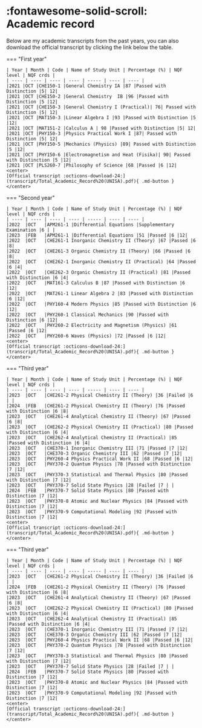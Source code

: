 :fontawesome-solid-scroll: Academic record
===============


Below are my academic transcripts from the past years, you can also download the official transcript by clicking the link below the table.

=== "First year"

    | Year | Month | Code | Name of Study Unit | Percentage (%) | NQF level | NQF crds |
    | ---- | ---- | ---- | ---- | ----- | ---- | ---- |
    |2021 |OCT |CHE150-1 |General Chemistry IA |87 |Passed with Distinction |5| 12|
    |2021 |OCT |CHE150-2 |General Chemistry  IB |96 |Passed with Distinction |5 |12|
    |2021 |OCT |CHE150-3 |General Chemistry I (Practical)| 76| Passed with Distinction |5| 12|
    |2021 |OCT |MAT150-3 |Linear Algebra I |93 |Passed with Distinction |5 |12|
    |2021 |OCT |MAT151-2 |Calculus A | 98 |Passed with Distinction |5| 12|
    |2021 |OCT |PHY150-3 |Physics Practical Work I |87| Passed with Distinction |5| 12|
    |2021 |OCT |PHY150-5 |Mechanics (Physics) |89| Passed with Distinction |5 |12|
    |2021 |OCT |PHY150-6 |Electromagnetism and Heat (Fisika)| 90| Passed with Distinction |5 |12|
    |2021 |OCT |PLS260-7 |Philosophy of Science |68 |Passed |6 |12|
    <center>
    [Official transcript :octicons-download-24:](transcript/Total_Academic_Record%20(UNISA).pdf){ .md-button }
    </center>

=== "Second year"

    | Year | Month | Code | Name of Study Unit | Percentage (%) | NQF level | NQF crds |
    | ---- | ---- | ---- | ---- | ----- | ---- | ---- |
    |2022  |OCT   |APM261-1 |Differential Equations |Supplementary Examination |6 | |
    |2023  |FEB   |APM261-1 |Differential Equations |51 |Passed |6 |12|
    |2022  |OCT   |CHE261-1 Inorganic Chemistry II (Theory) |67 |Passed |6 |8|
    |2022  |OCT   |CHE261-3 Organic Chemistry II (Theory) |66 |Passed |6 |8|
    |2022  |OCT   |CHE262-1 Inorganic Chemistry II (Practical) |64 |Passed |6 |4|
    |2022  |OCT   |CHE262-3 Organic Chemistry II (Practical) |81 |Passed with Distinction |6 |4|
    |2022  |OCT   |MAT161-3 Calculus B |87 |Passed with Distinction |6 |12|
    |2022  |OCT   |MAT261-1 Linear Algebra 2 |83 |Passed with Distinction |6 |12|
    |2022  |OCT   |PHY160-4 Modern Physics |85 |Passed with Distinction |6 |12|
    |2022  |OCT   |PHY260-1 Classical Mechanics |90 |Passed with Distinction |6 |12|
    |2022  |OCT   |PHY260-2 Electricity and Magnetism (Physics) |61 |Passed |6 |12|
    |2022  |OCT   |PHY260-6 Waves (Physics) |72 |Passed |6 |12|
    <center>
    [Official transcript :octicons-download-24:](transcript/Total_Academic_Record%20(UNISA).pdf){ .md-button }
    </center>

=== "Third year"

    | Year | Month | Code | Name of Study Unit | Percentage (%) | NQF level | NQF crds |
    | ---- | ---- | ---- | ---- | ----- | ---- | ---- |
    |2023  |OCT   |CHE261-2 Physical Chemistry II (Theory) |36 |Failed |6 | |
    |2024  |FEB   |CHE261-2 Physical Chemistry II (Theory) |76 |Passed with Distinction |6 |8|
    |2023  |OCT   |CHE261-4 Analytical Chemistry II (Theory) |67 |Passed |6 |8|
    |2023  |OCT   |CHE262-2 Physical Chemistry II (Practical) |80 |Passed with Distinction |6 |4|
    |2023  |OCT   |CHE262-4 Analytical Chemistry II (Practical) |85 |Passed with Distinction |6 |4|
    |2023  |OCT   |CHE370-1 Inorganic Chemistry III |71 |Passed |7 |12|
    |2023  |OCT   |CHE370-3 Organic Chemistry III |62 |Passed |7 |12|
    |2023  |OCT   |PHY260-4 Physics Practical Work II |68 |Passed |6 |12|
    |2023  |OCT   |PHY370-2 Quantum Physics |78 |Passed with Distinction |7 |12|
    |2023  |OCT   |PHY370-3 Statistical and Thermal Physics |80 |Passed with Distinction |7 |12|
    |2023  |OCT   |PHY370-7 Solid State Physics |28 |Failed |7 | |
    |2024  |FEB   |PHY370-7 Solid State Physics |80 |Passed with Distinction |7 |12|
    |2023  |OCT   |PHY370-8 Atomic and Nuclear Physics |84 |Passed with Distinction |7 |12|
    |2023  |OCT   |PHY370-9 Computational Modeling |92 |Passed with Distinction |7 |12|
    <center>
    [Official transcript :octicons-download-24:](transcript/Total_Academic_Record%20(UNISA).pdf){ .md-button }
    </center>

=== "Third year"

    | Year | Month | Code | Name of Study Unit | Percentage (%) | NQF level | NQF crds |
    | ---- | ---- | ---- | ---- | ----- | ---- | ---- |
    |2023  |OCT   |CHE261-2 Physical Chemistry II (Theory) |36 |Failed |6 | |
    |2024  |FEB   |CHE261-2 Physical Chemistry II (Theory) |76 |Passed with Distinction |6 |8|
    |2023  |OCT   |CHE261-4 Analytical Chemistry II (Theory) |67 |Passed |6 |8|
    |2023  |OCT   |CHE262-2 Physical Chemistry II (Practical) |80 |Passed with Distinction |6 |4|
    |2023  |OCT   |CHE262-4 Analytical Chemistry II (Practical) |85 |Passed with Distinction |6 |4|
    |2023  |OCT   |CHE370-1 Inorganic Chemistry III |71 |Passed |7 |12|
    |2023  |OCT   |CHE370-3 Organic Chemistry III |62 |Passed |7 |12|
    |2023  |OCT   |PHY260-4 Physics Practical Work II |68 |Passed |6 |12|
    |2023  |OCT   |PHY370-2 Quantum Physics |78 |Passed with Distinction |7 |12|
    |2023  |OCT   |PHY370-3 Statistical and Thermal Physics |80 |Passed with Distinction |7 |12|
    |2023  |OCT   |PHY370-7 Solid State Physics |28 |Failed |7 | |
    |2024  |FEB   |PHY370-7 Solid State Physics |80 |Passed with Distinction |7 |12|
    |2023  |OCT   |PHY370-8 Atomic and Nuclear Physics |84 |Passed with Distinction |7 |12|
    |2023  |OCT   |PHY370-9 Computational Modeling |92 |Passed with Distinction |7 |12|
    <center>
    [Official transcript :octicons-download-24:](transcript/Total_Academic_Record%20(UNISA).pdf){ .md-button }
    </center>
